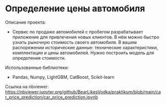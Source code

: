 # Определение цены автомобиля

Описание проекта:

  - Сервис по продаже автомобилей с пробегом разрабатывает приложение для привлечения новых клиентов. В нём можно быстро узнать рыночную стоимость своего автомобиля. В вашем распоряжении исторические данные: технические характеристики, комплектации и цены автомобилей. Нужно построить модель для определения стоимости. 

Использованные библиотеки:

  - Pandas, Numpy, LightGBM, CatBoost, Scikit-learn

Ссылка на nbviewer: https://nbviewer.jupyter.org/github/BearLikesVodka/praktikum/blob/main/car_price_prediction/car_price_prediction.ipynb
